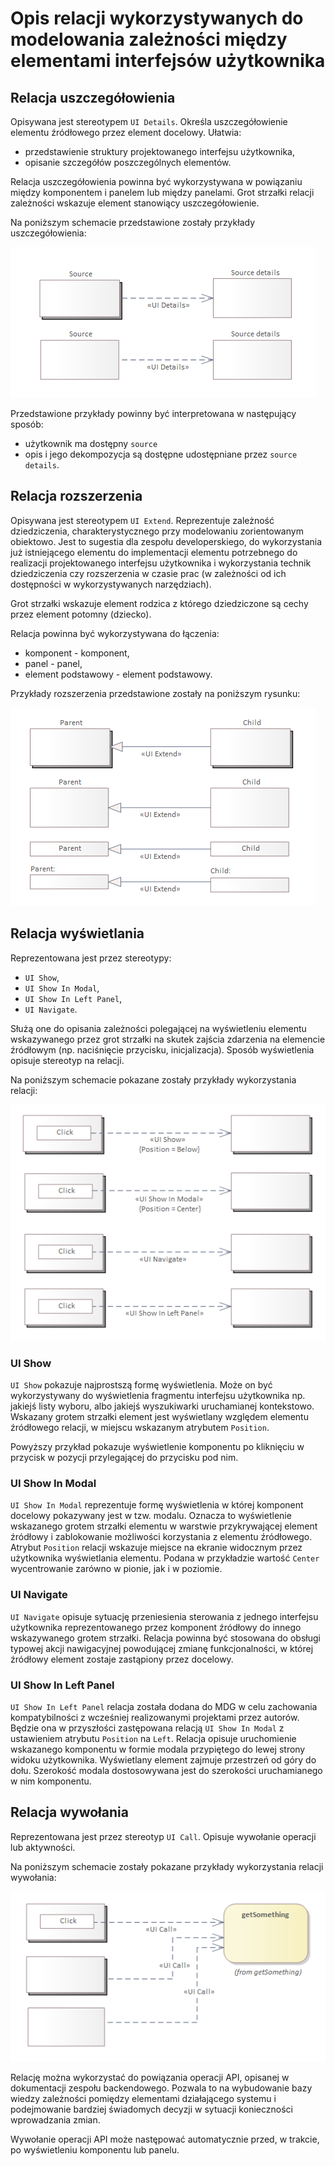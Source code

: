 # Opis relacji wykorzystywanych do modelowania zależności między elementami interfejsów użytkownika

## Relacja uszczegółowienia

Opisywana jest stereotypem `UI Details`. Określa uszczegółowienie elementu źródłowego przez element docelowy. Ułatwia:

* przedstawienie struktury projektowanego interfejsu użytkownika,
* opisanie szczegółów poszczególnych elementów.

Relacja uszczegółowienia powinna być wykorzystywana w powiązaniu między komponentem i panelem lub między panelami. Grot strzałki relacji zależności wskazuje element stanowiący uszczegółowienie.

Na poniższym schemacie przedstawione zostały przykłady uszczegółowienia:

![Uszczegółowienie](../../img/ui-details.png)

Przedstawione przykłady powinny być interpretowana w następujący sposób:

* użytkownik ma dostępny `source`
* opis i jego dekompozycja są dostępne udostępniane przez `source details`.

## Relacja rozszerzenia

Opisywana jest stereotypem `UI Extend`. Reprezentuje zależność dziedziczenia, charakterystycznego przy modelowaniu zorientowanym obiektowo. Jest to sugestia dla zespołu developerskiego, do wykorzystania już istniejącego elementu do implementacji elementu potrzebnego do realizacji projektowanego interfejsu użytkownika i wykorzystania technik dziedziczenia czy rozszerzenia w czasie prac (w zależności od ich dostępności w wykorzystywanych narzędziach).

Grot strzałki wskazuje element rodzica z którego dziedziczone są cechy przez element potomny (dziecko).

Relacja powinna być wykorzystywana do łączenia:

* komponent - komponent,
* panel - panel,
* element podstawowy - element podstawowy.

Przykłady rozszerzenia przedstawione zostały na poniższym rysunku:

![Rozszerzenie](../../img/ui-extend.png)

## Relacja wyświetlania

Reprezentowana jest przez stereotypy:

* `UI Show`,
* `UI Show In Modal`,
* `UI Show In Left Panel`,
* `UI Navigate`.

Służą one do opisania zależności polegającej na wyświetleniu elementu wskazywanego przez grot strzałki na skutek zajścia zdarzenia na elemencie źródłowym (np. naciśnięcie przycisku, inicjalizacja). Sposób wyświetlenia opisuje stereotyp na relacji.

Na poniższym schemacie pokazane zostały przykłady wykorzystania relacji:

![Wyświetlenie](../../img/ui-show.png)

### UI Show

`UI Show` pokazuje najprostszą formę wyświetlenia. Może on być wykorzystywany do wyświetlenia fragmentu interfejsu użytkownika np. jakiejś listy wyboru, albo jakiejś wyszukiwarki uruchamianej kontekstowo. Wskazany grotem strzałki element jest wyświetlany względem elementu źródłowego relacji, w miejscu wskazanym atrybutem `Position`.

Powyższy przykład pokazuje wyświetlenie komponentu po kliknięciu w przycisk w pozycji przylegającej do przycisku pod nim.

### UI Show In Modal

`UI Show In Modal` reprezentuje formę wyświetlenia w której komponent docelowy pokazywany jest w tzw. modalu. Oznacza to wyświetlenie wskazanego grotem strzałki elementu w warstwie przykrywającej element źródłowy i zablokowanie możliwości korzystania z elementu źródłowego. Atrybut `Position` relacji wskazuje miejsce na ekranie widocznym przez użytkownika wyświetlania elementu. Podana w przykładzie wartość `Center` wycentrowanie zarówno w pionie, jak i w poziomie.

### UI Navigate

`UI Navigate` opisuje sytuację przeniesienia sterowania z jednego interfejsu użytkownika reprezentowanego przez komponent źródłowy do innego wskazywanego grotem strzałki. Relacja powinna być stosowana do obsługi typowej akcji nawigacyjnej powodującej zmianę funkcjonalności, w której źródłowy element zostaje zastąpiony przez docelowy.

### UI Show In Left Panel

`UI Show In Left Panel` relacja została dodana do MDG w celu zachowania kompatybilności z wcześniej realizowanymi projektami przez autorów. Będzie ona w przyszłości zastępowana relacją `UI Show In Modal` z ustawieniem atrybutu `Position` na `Left`. Relacja opisuje uruchomienie wskazanego komponentu w formie modala przypiętego do lewej strony widoku użytkownika. Wyświetlany element zajmuje przestrzeń od góry do dołu. Szerokość modala dostosowywana jest do szerokości uruchamianego w nim komponentu.

## Relacja wywołania

Reprezentowana jest przez stereotyp `UI Call`. Opisuje wywołanie operacji lub aktywności.

Na poniższym schemacie zostały pokazane przykłady wykorzystania relacji wywołania:

![Wywołanie](../../img/ui-call.png)

Relację można wykorzystać do powiązania operacji API, opisanej w dokumentacji zespołu backendowego. Pozwala to na wybudowanie bazy wiedzy zależności pomiędzy elementami działającego systemu i podejmowanie bardziej świadomych decyzji w sytuacji konieczności wprowadzania zmian.

Wywołanie operacji API może następować automatycznie przed, w trakcie, po wyświetleniu komponentu lub panelu.
